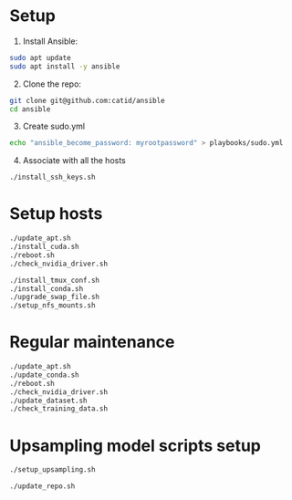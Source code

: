 # Setup

1. Install Ansible:

```bash
sudo apt update
sudo apt install -y ansible
```

2. Clone the repo:

```bash
git clone git@github.com:catid/ansible
cd ansible
```

3. Create sudo.yml

```bash
echo "ansible_become_password: myrootpassword" > playbooks/sudo.yml
```

4. Associate with all the hosts

```bash
./install_ssh_keys.sh
```

# Setup hosts

```bash
./update_apt.sh
./install_cuda.sh
./reboot.sh
./check_nvidia_driver.sh

./install_tmux_conf.sh
./install_conda.sh
./upgrade_swap_file.sh
./setup_nfs_mounts.sh
```

# Regular maintenance

```bash
./update_apt.sh
./update_conda.sh
./reboot.sh
./check_nvidia_driver.sh
./update_dataset.sh
./check_training_data.sh
```

# Upsampling model scripts setup

```bash
./setup_upsampling.sh
```

```bash
./update_repo.sh
```
